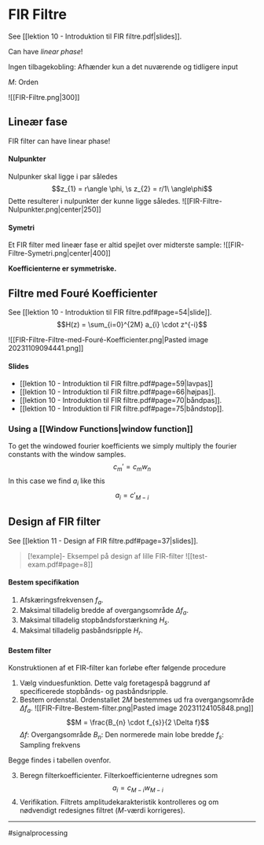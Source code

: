 # FIR Filtre
See [[lektion 10 - Introduktion til FIR filtre.pdf|slides]].

Can have *linear phase*!

Ingen tilbagekobling: Afhænder kun a det nuværende og tidligere input

$M$: Orden

![[FIR-Filtre.png|300]]
## Lineær fase
FIR filter can have linear phase!

#### Nulpunkter

Nulpunker skal ligge i par således
$$z_{1} = r\angle \phi, \s z_{2} = r/1\ \angle\phi$$
Dette resulterer i nulpunkter der kunne ligge således.
![[FIR-Filtre-Nulpunkter.png|center|250]]

#### Symetri
Et FIR filter med lineær fase er altid spejlet over midterste sample:
![[FIR-Filtre-Symetri.png|center|400]]

**Koefficienterne er symmetriske.**

## Filtre med Fouré Koefficienter
See [[lektion 10 - Introduktion til FIR filtre.pdf#page=54|slide]].
$$H(z) = \sum_{i=0}^{2M} a_{i} \cdot z^{-i}$$

![[FIR-Filtre-Filtre-med-Fouré-Koefficienter.png|Pasted image 20231109094441.png]]
#### Slides
- [[lektion 10 - Introduktion til FIR filtre.pdf#page=59|lavpas]]
- [[lektion 10 - Introduktion til FIR filtre.pdf#page=66|højpas]].
- [[lektion 10 - Introduktion til FIR filtre.pdf#page=70|båndpas]].
- [[lektion 10 - Introduktion til FIR filtre.pdf#page=75|båndstop]].

### Using a [[Window Functions|window function]]
To get the windowed fourier koefficients we simply multiply the fourier constants with the window samples.
$$c_{m}' = c_{m}w_{n}$$
In this case we find $a_{i}$ like this
$$a_{i} = c'_{M-i}$$

## Design af FIR filter
See [[lektion 11 - Design af FIR filtre.pdf#page=37|slides]].

>[!example]- Eksempel på design af lille FIR-filter
>![[test-exam.pdf#page=8]]

#### Bestem specifikation
1. Afskæringsfrekvensen $f_a$.
2. Maksimal tilladelig bredde af overgangsområde $\Delta f_{a}$.
3. Maksimal tilladelig stopbåndsforstærkning $H_{s}$.
4. Maksimal tilladelig pasbåndsripple $H_{r}$.

#### Bestem filter
Konstruktionen af et FIR-filter kan forløbe efter følgende procedure
1. Vælg vinduesfunktion. Dette valg foretagespå baggrund af specificerede stopbånds- og pasbåndsripple.
2. Bestem ordenstal. Ordenstallet $2M$ bestemmes ud fra overgangsområde $\Delta f_{a}$.
![[FIR-Filtre-Bestem-filter.png|Pasted image 20231124105848.png]]
$$M = \frac{B_{n} \cdot f_{s}}{2 \Delta f}$$
$\Delta f$: Overgangsområde
$B_{n}$: Den normerede main lobe bredde
$f_{s}$: Sampling frekvens

Begge findes i tabellen ovenfor.

3. Beregn filterkoefficienter. Filterkoefficienterne udregnes som
$$a_{i} = c_{M−i}w_{M−i}$$
4. Verifikation. Filtrets amplitudekarakteristik kontrolleres og om nødvendigt redesignes filtret ($M$-værdi korrigeres).

---
#signalprocessing
